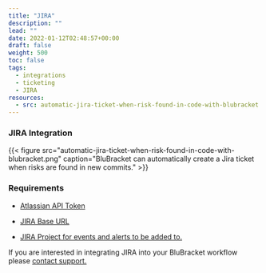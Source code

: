 ```yaml
---
title: "JIRA"
description: ""
lead: ""
date: 2022-01-12T02:48:57+00:00
draft: false
weight: 500
toc: false
tags:
  - integrations
  - ticketing
  - JIRA
resources:
  - src: automatic-jira-ticket-when-risk-found-in-code-with-blubracket.png
---
```


### JIRA Integration

{{< figure src="automatic-jira-ticket-when-risk-found-in-code-with-blubracket.png" caption="BluBracket can automatically create a Jira ticket when risks are found in new commits." >}}

### Requirements

* [Atlassian API Token](https://support.atlassian.com/atlassian-account/docs/manage-api-tokens-for-your-atlassian-account/)

* [JIRA Base URL](https://confluence.atlassian.com/adminjiraserver/configuring-the-base-url-938847830.html)

* [JIRA Project for events and alerts to be added to.](https://support.atlassian.com/jira-software-cloud/docs/create-a-new-project/)

If you are interested in integrating JIRA into your BluBracket workflow please [contact support.](/contact-support/)
